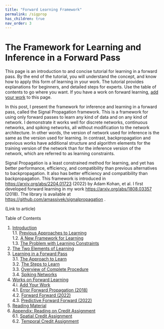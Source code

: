 ```yaml
---
title: "Forward Learning Framework"
permalink: /sigprop
has_children: true
nav_order: 3
---
```


# The Framework for Learning and Inference in a Forward Pass

This page is an introduction to and concise tutorial for learning in a forward pass. By the end of the tutorial, you will understand the concept, and know how to apply this form of learning in your work. The tutorial provides explanations for beginners, and detailed steps for experts. Use the table of contents to go where you want. If you have a work on forward learning, [add your work](#4i-add-your-work) to this page.

In this post, I present the framework for inference and learning in a forward pass, called the Signal Propagation framework. This is a framework for using only forward passes to learn any kind of data and on any kind of network. I demonstrate it works well for discrete networks, continuous networks, and spiking networks, all without modification to the network architecture. In other words, the version of network used for inference is the same as the version used for learning. In contrast, backpropagation and previous works have additional structure and algorithm elements for the training version of the network than for the inference version of the network, which are referred to as learning constraints.

Signal Propagation is a least constrained method for learning, and yet has better performance, efficiency, and compatibility than previous alternatives to backpropagation. It also has better efficiency and compatibility than backpropagation. This framework is introduced in https://arxiv.org/abs/2204.01723 (2022) by Adam Kohan, et al. I first developed forward learning in my work https://arxiv.org/abs/1808.03357 (2018). The library is available at https://github.com/amassivek/signalpropagation .

(Link to article)

Table of Contents
1. [Introduction](introduction.md#1-introduction)\
  1.1. [Previous Approaches to Learning](introduction.md#11-previous-approaches-to-learning)\
  1.2. [A New Framework for Learning](introduction.md#12-a-new-framework-for-learning)\
  1.3. [The Problem with Learning Constraints](introduction.md#13-the-problem-with-learning-constraints)
2. [The Two Elements of Learning](elementsoflearning.md#2-the-two-elements-of-learning)
3. [Learning in a Forward Pass](learninginaforwardpass.md#3-learning-in-a-forward-pass)\
  3.1. [The Approach to Learn](learninginaforwardpass.md#31-the-approach-to-learn)\
  3.2. [The Steps to Learn](learninginaforwardpass.md#32-the-steps-to-learn)\
  3.3. [Overview of Complete Procedure](learninginaforwardpass.md#33-overview-of-complete-procedure)\
  3.4. [Spiking Networks](learninginaforwardpass.md#34-spiking-networks)
4. [Works on Forward Learning](works.md#4-works-on-forward-learning)\
  4.i. [Add Your Work](works.md#4i-add-your-work)\
  4.1. [Error Forward Propagation (2018)](works.md#41-error-forward-propagation-2018)\
  4.2. [Forward Forward (2022)](works.md#42-forward-forward-2022)\
  4.3. [Predictive Forward Forward (2022)](works.md#43-predictive-forward-forward-2022)
5. [Reading Material](readingmaterial.md#5-reading-material)
6. [Appendix: Reading on Credit Assignment](creditassignment.md#6-appendix-reading-on-credit-assignment)\
  6.1. [Spatial Credit Assignment](creditassignment.md#61-spatial-credit-assignment)\
  6.2. [Temporal Credit Assignment](creditassignment.md#62-temporal-credit-assignment)
